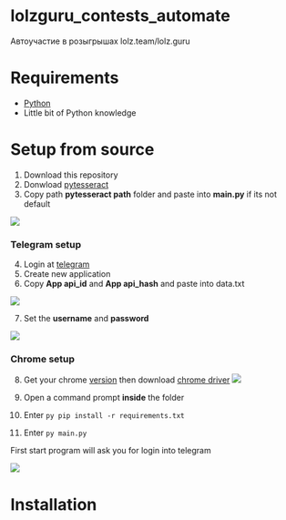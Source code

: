 # lolzguru_contests_automate
Автоучастие в розыгрышах lolz.team/lolz.guru

# Requirements
- [Python](https://www.python.org/downloads/)
- Little bit of Python knowledge


# Setup from source
1. Download this repository
2. Donwload [pytesseract](https://github.com/UB-Mannheim/tesseract/wiki)
3. Copy path **pytesseract path** folder and paste into **main.py** if its not default
<img src="https://i.imgur.com/n4mG01l.png">

### Telegram setup
4. Login at [telegram](https://my.telegram.org/apps)
5. Create new application
6. Copy **App api_id** and **App api_hash** and paste into data.txt
<img src="https://i.imgur.com/FFWxp3E.png">

7. Set the **username** and **password**
<img src="https://i.imgur.com/KKaC944.png">

### Chrome setup
8. Get your chrome [version](https://www.whatismybrowser.com/detect/what-version-of-chrome-do-i-have) then download [chrome driver](https://chromedriver.chromium.org/downloads)
[<img src="https://i.imgur.com/e4FJIS5.png">](https://chromedriver.chromium.org/downloads)

9. Open a command prompt **inside** the folder
10. Enter `py pip install -r requirements.txt`
11. Enter `py main.py`

First start program will ask you for login into telegram

<img src="https://i.imgur.com/pYNihZF.png">


# Installation 






